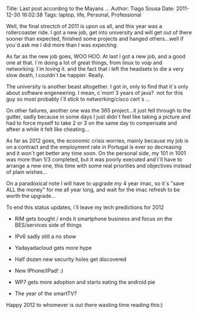 Title: Last post according to the Mayans ...
Author: Tiago Sousa
Date: 2011-12-30 16:02:38
Tags: laptop, life, Personal, Professional


Well, the final strectch of 2011 is upon us all, and this year was a rollercoaster ride. I got a new job, get into university and will get out of there sooner than expected, finished some projects and hanged others...well if you´d ask me I did more than I was expecting.

As far as the new job goes, WOO HOO. At last I got a new job, and a good one at that. I´m doing a lot of great things, from linux to voip and networking. I´m loving it. and the fact that i left the headsets to die a very slow death, I couldn´t be happier. Really.

The university is another beast altogether. I got in, only to find that it´s only about software engeneering. I mean, c´mon! 3 years of java?  not for this guy so most probably I´ll stick to networking/cisco cert´s ...

On other failures, another one was the 365 project...it just fell through to the gutter, sadly because in some days I just didn´t feel like taking a picture and had to force myself to take 2 or 3 on the same day to compensate and afteer a while it felt like cheating...

As far as 2012 goes, the economic crisis worries, mainly because my job is on a contract and the employment rate in Portugal is ever so decreasing and it won´t get better any time soon. On the personal side, my 101 in 1001 was more than 1/3 completed, but it was poorly executed and I´ll have to arrange a new one, this time with some real priorities and objectives instead of plain wishes...

On a paradoxical note I will have to upgrade my 4 year imac, so it´s "save ALL the money" for me all year long, and wait for the imac refresh to be worth the upgrade...

To end this status updates, i´ll leave my tech predictions for 2012



	
  * RIM gets bought / ends it smartphone business and focus on the BES/services side of things

	
  * IPv6 sadly still a no show

	
  * Yadayadacloud gets more hype

	
  * Half dozen new security holes get discovered

	
  * New IPhone/IPad! :)

	
  * WP7 gets more adoption and starts eating the android pie

	
  * The year of the smartTV?




Happy 2012 to whomever is out there wasting time reading this:)
